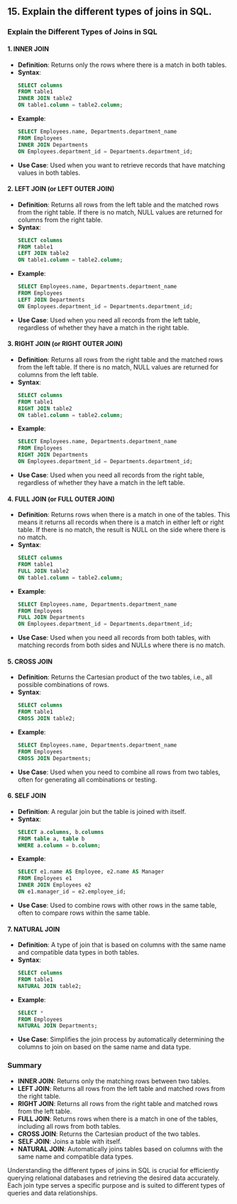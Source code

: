 ## 15. Explain the different types of joins in SQL.


### Explain the Different Types of Joins in SQL

#### 1. INNER JOIN

- **Definition**: Returns only the rows where there is a match in both tables.
- **Syntax**:
  ```sql
  SELECT columns
  FROM table1
  INNER JOIN table2
  ON table1.column = table2.column;
  ```
- **Example**:
  ```sql
  SELECT Employees.name, Departments.department_name
  FROM Employees
  INNER JOIN Departments
  ON Employees.department_id = Departments.department_id;
  ```
- **Use Case**: Used when you want to retrieve records that have matching values in both tables.

#### 2. LEFT JOIN (or LEFT OUTER JOIN)

- **Definition**: Returns all rows from the left table and the matched rows from the right table. If there is no match, NULL values are returned for columns from the right table.
- **Syntax**:
  ```sql
  SELECT columns
  FROM table1
  LEFT JOIN table2
  ON table1.column = table2.column;
  ```
- **Example**:
  ```sql
  SELECT Employees.name, Departments.department_name
  FROM Employees
  LEFT JOIN Departments
  ON Employees.department_id = Departments.department_id;
  ```
- **Use Case**: Used when you need all records from the left table, regardless of whether they have a match in the right table.

#### 3. RIGHT JOIN (or RIGHT OUTER JOIN)

- **Definition**: Returns all rows from the right table and the matched rows from the left table. If there is no match, NULL values are returned for columns from the left table.
- **Syntax**:
  ```sql
  SELECT columns
  FROM table1
  RIGHT JOIN table2
  ON table1.column = table2.column;
  ```
- **Example**:
  ```sql
  SELECT Employees.name, Departments.department_name
  FROM Employees
  RIGHT JOIN Departments
  ON Employees.department_id = Departments.department_id;
  ```
- **Use Case**: Used when you need all records from the right table, regardless of whether they have a match in the left table.

#### 4. FULL JOIN (or FULL OUTER JOIN)

- **Definition**: Returns rows when there is a match in one of the tables. This means it returns all records when there is a match in either left or right table. If there is no match, the result is NULL on the side where there is no match.
- **Syntax**:
  ```sql
  SELECT columns
  FROM table1
  FULL JOIN table2
  ON table1.column = table2.column;
  ```
- **Example**:
  ```sql
  SELECT Employees.name, Departments.department_name
  FROM Employees
  FULL JOIN Departments
  ON Employees.department_id = Departments.department_id;
  ```
- **Use Case**: Used when you need all records from both tables, with matching records from both sides and NULLs where there is no match.

#### 5. CROSS JOIN

- **Definition**: Returns the Cartesian product of the two tables, i.e., all possible combinations of rows.
- **Syntax**:
  ```sql
  SELECT columns
  FROM table1
  CROSS JOIN table2;
  ```
- **Example**:
  ```sql
  SELECT Employees.name, Departments.department_name
  FROM Employees
  CROSS JOIN Departments;
  ```
- **Use Case**: Used when you need to combine all rows from two tables, often for generating all combinations or testing.

#### 6. SELF JOIN

- **Definition**: A regular join but the table is joined with itself.
- **Syntax**:
  ```sql
  SELECT a.columns, b.columns
  FROM table a, table b
  WHERE a.column = b.column;
  ```
- **Example**:
  ```sql
  SELECT e1.name AS Employee, e2.name AS Manager
  FROM Employees e1
  INNER JOIN Employees e2
  ON e1.manager_id = e2.employee_id;
  ```
- **Use Case**: Used to combine rows with other rows in the same table, often to compare rows within the same table.

#### 7. NATURAL JOIN

- **Definition**: A type of join that is based on columns with the same name and compatible data types in both tables.
- **Syntax**:
  ```sql
  SELECT columns
  FROM table1
  NATURAL JOIN table2;
  ```
- **Example**:
  ```sql
  SELECT *
  FROM Employees
  NATURAL JOIN Departments;
  ```
- **Use Case**: Simplifies the join process by automatically determining the columns to join on based on the same name and data type.

### Summary
- **INNER JOIN**: Returns only the matching rows between two tables.
- **LEFT JOIN**: Returns all rows from the left table and matched rows from the right table.
- **RIGHT JOIN**: Returns all rows from the right table and matched rows from the left table.
- **FULL JOIN**: Returns rows when there is a match in one of the tables, including all rows from both tables.
- **CROSS JOIN**: Returns the Cartesian product of the two tables.
- **SELF JOIN**: Joins a table with itself.
- **NATURAL JOIN**: Automatically joins tables based on columns with the same name and compatible data types.

Understanding the different types of joins in SQL is crucial for efficiently querying relational databases and retrieving the desired data accurately. Each join type serves a specific purpose and is suited to different types of queries and data relationships.